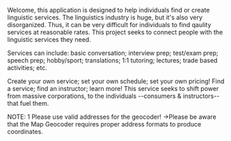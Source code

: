 Welcome, this application is designed to help individuals find or create linguistic services. The linguistics industry is huge, but it's also very disorganized. Thus, it can be very difficult for individuals to find qaulity services at reasonable rates. This project seeks to connect people with the linguistic services they need.

Services can include: basic conversation; interview prep; test/exam prep; speech prep; hobby/sport; translations; 1:1 tutoring; lectures; trade based activities; etc.


Create your own service; set your own schedule; set your own pricing!
Find a service; find an instructor; learn more!
This service seeks to shift power from massive corporations, to the individuals --consumers & instructors-- that fuel them.



NOTE:
1 Please use valid addresses for the geocoder!
->Please be aware that the Map Geocoder requires proper address formats to produce coordinates.
